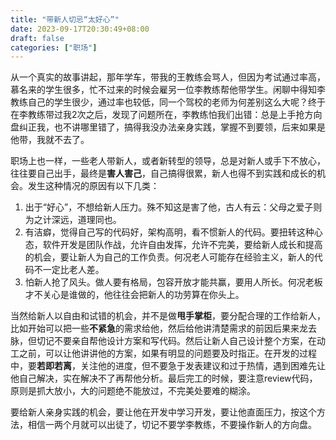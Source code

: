 ```yaml
---
title: "带新人切忌“太好心”"
date: 2023-09-17T20:30:49+08:00
draft: false
categories: ["职场"]
---
```



从一个真实的故事讲起，那年学车，带我的王教练会骂人，但因为考试通过率高，慕名来的学生很多，忙不过来的时候会雇另一位李教练帮他带学生。闲聊中得知李教练自己的学生很少，通过率也较低，同一个驾校的老师为何差别这么大呢？终于在李教练带过我2次之后，发现了问题所在，李教练怕我们出错：总是上手抢方向盘纠正我，也不讲哪里错了，搞得我没办法亲身实践，掌握不到要领，后来如果是他带，我就不去了。

职场上也一样，一些老人带新人，或者新转型的领导，总是对新人或手下不放心，往往要自己出手，最终是**害人害己**，自己搞得很累，新人也得不到实践和成长的机会。发生这种情况的原因有以下几类：

1. 出于“好心”，不想给新人压力。殊不知这是害了他，古人有云：父母之爱子则为之计深远，道理同也。
2. 有洁癖，觉得自己写的代码好，架构高明，看不惯新人的代码。要扭转这种心态，软件开发是团队作战，允许自由发挥，允许不完美，要给新人成长和提高的机会，要让新人为自己的工作负责。何况老人可能存在经验主义，新人的代码不一定比老人差。
3. 怕新人抢了风头。做人要有格局，包容开放才能共赢，要用人所长。何况老板才不关心是谁做的，他往往会把新人的功劳算在你头上。

当然给新人以自由和试错的机会，并不是做**甩手掌柜**，要分配合理的工作给新人，比如开始可以把一些**不紧急**的需求给他，然后给他讲清楚需求的前因后果来龙去脉，但切记不要亲自帮他设计方案和写代码。然后让新人自己设计整个方案，在动工之前，可以让他讲讲他的方案，如果有明显的问题要及时指正。在开发的过程中，要**若即若离**，关注他的进度，但不要急于发表建议和过于热情，遇到困难先让他自己解决，实在解决不了再帮他分析。最后完工的时候，要注意review代码，原则是抓大放小，大的问题绝不能放过，不完美处要难的糊涂。

要给新人亲身实践的机会，要让他在开发中学习开发，要让他直面压力，按这个方法，相信一两个月就可以出徒了，切记不要学李教练，不要操作新人的方向盘。